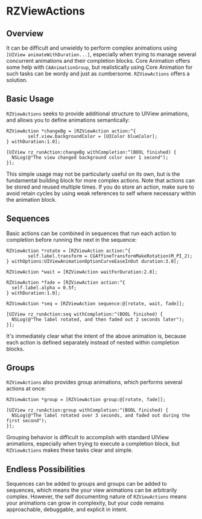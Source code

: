 RZViewActions
=============

## Overview
It can be difficult and unwieldy to perform complex animations using `[UIView animateWithDuration...]`, especially when trying to manage several concurrent animations and their completion blocks. Core Animation offers some help with `CAAnimationGroup`, but realistically using Core Animation for such tasks can be wordy and just as cumbersome.
`RZViewActions` offers a solution.

## Basic Usage
`RZViewActions` seeks to provide additional structure to UIView animations, and allows you to define animations semantically:
```
RZViewAction *changeBg = [RZViewAction action:^{
        self.view.backgroundColor = [UIColor blueColor];
} withDuration:1.0];

[UIView rz_runAction:changeBg withCompletion:^(BOOL finished) {
  NSLog(@"The view changed background color over 1 second");
}];
```
This simple usage may not be particularly useful on its own, but is the fundamental building block for more complex actions. Note that actions can be stored and reused multiple times. If you do store an action, make sure to avoid retain cycles by using weak references to self where necessary within the animation block.

## Sequences
Basic actions can be combined in sequences that run each action to completion before running the next in the sequence:
```
RZViewAction *rotate = [RZViewAction action:^{
        self.label.transform = CGAffineTransformMakeRotation(M_PI_2);
} withOptions:UIViewAnimationOptionCurveEaseInOut duration:3.0];
    
RZViewAction *wait = [RZViewAction waitForDuration:2.0];

RZViewAction *fade = [RZViewAction action:^{
  self.label.alpha = 0.5f;
} withDuration:1.0];
    
RZViewAction *seq = [RZViewAction sequence:@[rotate, wait, fade]];

[UIView rz_runAction:seq withCompletion:^(BOOL finished) {
  NSLog(@"The label rotated, and then faded out 2 seconds later");
}];
```
It's immediately clear what the intent of the above animation is, because each action is defined separately instead of nested within completion blocks.

## Groups
`RZViewActions` also provides group animations, which performs several actions at once:
```
RZViewAction *group = [RZViewAction group:@[rotate, fade]];

[UIView rz_runAction:group withCompletion:^(BOOL finished) {
  NSLog(@"The label rotated over 3 seconds, and faded out during the first second");
}];
```
Grouping behavior is difficult to accomplish with standard UIView animations, especially when trying to execute a completion block, but `RZViewActions` makes these tasks clear and simple.

## Endless Possibilities
Sequences can be added to groups and groups can be added to sequences, which means the your view animations can be arbitrarily complex. However, the self documenting nature of `RZViewActions` means your animations can grow in complexity, but your code remains approachable, debuggable, and explicit in intent.
